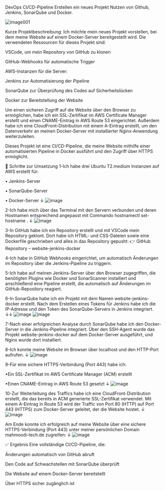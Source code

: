 DevOps CI/CD-Pipeline
Erstellen ein neues Projekt Nutzen von Github, Jenkins, SonarQube und Docker.

![image001](https://github.com/user-attachments/assets/46c40903-25a6-4454-8521-b3eac693ce1a)


Kurze Projektbeschreibung:
Ich möchte mein neues Projekt vorstellen, bei dem meine Website auf einem Docker-Server bereitgestellt wird. Die verwendeten Ressourcen für dieses Projekt sind:

VSCode, um mein Repository von GitHub zu klonen

GitHub-Webhooks für automatische Trigger

AWS-Instanzen für die Server:

Jenkins zur Automatisierung der Pipeline

SonarQube zur Überprüfung des Codes auf Sicherheitslücken

Docker zur Bereitstellung der Website

Um einen sicheren Zugriff auf die Website über den Browser zu ermöglichen, habe ich ein SSL-Zertifikat im AWS Certificate Manager erstellt und einen CNAME-Eintrag in AWS Route 53 eingerichtet. Außerdem habe ich eine CloudFront-Distribution mit einem A-Eintrag erstellt, um den Datenverkehr an meinen Docker-Server mit installierter Nginx-Anwendung weiterzuleiten.

Dieses Projekt ist eine CI/CD-Pipeline, die meine Website mithilfe einer automatisierten Pipeline in Docker ausführt und den Zugriff über HTTPS ermöglicht.

📌 Schritte zur Umsetzung
1-Ich habe drei Ubuntu T2.medium Instanzen auf AWS erstellt für:

  • Jenkins-Server

  • SonarQube-Server

  • Docker-Server ↓
![image](https://github.com/user-attachments/assets/37c808b8-6922-4603-b14e-3e09aa72d742)

2-Ich habe mich über das Terminal mit den Servern verbunden und deren Hostnamen entsprechend angepasst mit Commando hostnamectl set-hostname <Server Name>. ↓
![image](https://github.com/user-attachments/assets/4593f761-d9d7-4bc8-a007-3716e6545354)

3-In GitHub habe ich ein Repository erstellt und mit VSCode mein Repository geklont.
  Dort habe ich HTML- und CSS-Dateien sowie eine Dockerfile geschrieben und alles in das Repository gepusht:
  👉 GitHub Repository – website-jenkins-docker

4-Ich habe in GitHub Webhooks eingerichtet, um automatisch Änderungen im Repository über die Jenkins-Pipeline zu triggern.

5-Ich habe auf meinen Jenkins-Server über den Browser zugegriffen, die benötigten Plugins wie Docker und SonarScanner installiert und anschließend eine Pipeline erstellt, die automatisch auf Änderungen im GitHub-Repository reagiert.

6-In SonarQube habe ich ein Projekt mit dem Namen website-jenkins-docker erstellt.
  Nach dem Erstellen eines Tokens für Jenkins habe ich die IP-Adresse und den Token des SonarQube-Servers in Jenkins integriert. ↓↓
  ![image](https://github.com/user-attachments/assets/dcbd004e-7010-4836-8e9e-98fafc20606d)
  ![image](https://github.com/user-attachments/assets/486d6296-83d3-4706-9ab1-fa873fee76ab)

7-Nach einer erfolgreichen Analyse durch SonarQube habe ich den Docker-Server in die Jenkins-Pipeline integriert.
  Über den SSH-Agent wurde das Projekt website-jenkins-docker auf dem Docker-Server ausgeführt, und Nginx wurde dort installiert.

8-Ich konnte meine Website im Browser über localhost und den HTTP-Port aufrufen. ↓
  ![image](https://github.com/user-attachments/assets/ee4382f3-51ea-45e6-ba04-381d65adf6e3)

9-Für eine sichere HTTPS-Verbindung (Port 443) habe ich:

  •Ein SSL-Zertifikat im AWS Certificate Manager (ACM) erstellt

  •Einen CNAME-Eintrag in AWS Route 53 gesetzt ↓
   ![image](https://github.com/user-attachments/assets/2d5433d9-06a9-4b85-80c6-0481961cb2fe)

10-Zur Weiterleitung des Traffics habe ich eine CloudFront-Distribution erstellt,
die das bereits in ACM generierte SSL-Zertifikat verwendet.
Mit einem A-Eintrag in Route 53 wird der Traffic von Port 80 (HTTP) auf Port 443 (HTTPS) zum Docker-Server geleitet, der die Website hostet. ↓
![image](https://github.com/user-attachments/assets/ea13e3e9-ef47-4196-a309-3e683e8fd3e5)

Am Ende konnte ich erfolgreich auf meine Website über eine sichere HTTPS-Verbindung (Port 443)
unter meiner persönlichen Domain mahmoodi-tech.de zugreifen: ↓
![image](https://github.com/user-attachments/assets/4401a348-19eb-4d39-99fb-b077a7bb4fbc)



✅ Ergebnis
Eine vollständige CI/CD-Pipeline, die:

Änderungen automatisch von GitHub abruft

Den Code auf Schwachstellen mit SonarQube überprüft

Die Website auf einem Docker-Server bereitstellt

Über HTTPS sicher zugänglich ist






